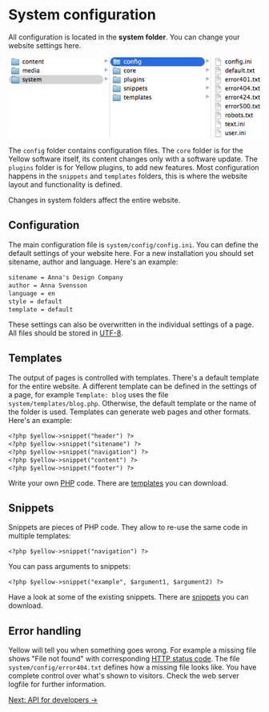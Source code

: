 System configuration
====================
All configuration is located in the **system folder**. You can change your website settings here.

![Screenshot](system-screenshot.png?raw=true)

The `config` folder contains configuration files. The `core` folder is for the Yellow software itself, its content changes only with a software update. The `plugins` folder is for Yellow plugins, to add new features. Most configuration happens in the `snippets` and `templates` folders, this is where the website layout and functionality is defined.

Changes in system folders affect the entire website.

Configuration
-------------
The main configuration file is `system/config/config.ini`. You can define the default settings of your website here. For a new installation you should set sitename, author and language. Here's an example:

    sitename = Anna's Design Company
    author = Anna Svensson
    language = en
    style = default
    template = default

These settings can also be overwritten in the individual settings of a page. All files should be stored in [UTF-8](http://en.wikipedia.org/wiki/UTF-8).

Templates
---------
The output of pages is controlled with templates. There's a default template for the entire website. A different template can be defined in the settings of a page, for example `Template: blog` uses the file `system/templates/blog.php`. Otherwise, the default template or the name of the folder is used. Templates can generate web pages and other formats. Here's an example:

    <?php $yellow->snippet("header") ?>
    <?php $yellow->snippet("sitename") ?>
    <?php $yellow->snippet("navigation") ?>
    <?php $yellow->snippet("content") ?>
    <?php $yellow->snippet("footer") ?>

Write your own [PHP](https://en.wikipedia.org/wiki/PHP) code. There are [templates](https://github.com/markseu/yellowcms-extensions/tree/master/templates) you can download.

Snippets
--------
Snippets are pieces of PHP code. They allow to re-use the same code in multiple templates:

    <?php $yellow->snippet("navigation") ?>

You can pass arguments to snippets:

    <?php $yellow->snippet("example", $argument1, $argument2) ?>

Have a look at some of the existing snippets. There are [snippets](https://github.com/markseu/yellowcms-extensions/tree/master/snippets) you can download.

Error handling
--------------
Yellow will tell you when something goes wrong. For example a missing file shows "File not found" with corresponding [HTTP status code](http://en.wikipedia.org/wiki/List_of_HTTP_status_codes). The file `system/config/error404.txt` defines how a missing file looks like. You have complete control over what's shown to visitors. Check the web server logfile for further information.

[Next: API for developers →](api.md)